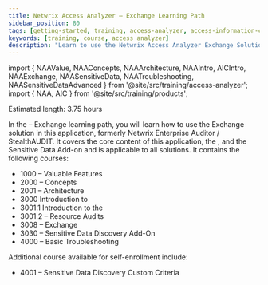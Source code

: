 ```yaml
---
title: Netwrix Access Analyzer – Exchange Learning Path
sidebar_position: 80
tags: [getting-started, training, access-analyzer, access-information-center]
keywords: [training, course, access analyzer]
description: "Learn to use the Netwrix Access Analyzer Exchange Solution through courses"
---
```


import { NAAValue, NAAConcepts, NAAArchitecture, NAAIntro, AICIntro, NAAExchange, NAASensitiveData, NAATroubleshooting, NAASensitiveDataAdvanced } from '@site/src/training/access-analyzer';
import { NAA, AIC } from '@site/src/training/products';


Estimated length: 3.75 hours

In the <NAA /> –  Exchange learning path, you will learn how to use the Exchange solution in this application, formerly Netwrix Enterprise Auditor / StealthAUDIT. It covers the core content of this application, the <AIC />, and the Sensitive Data Add-on and is applicable to all solutions. It contains the following courses:

* 1000 <NAA /> – Valuable Features
* 2000 <NAA /> – Concepts
* 2001 <NAA /> – Architecture
* 3000 Introduction to <NAA />
* 3001.1 Introduction to the <AIC />
* 3001.2 <AIC /> – Resource Audits
* 3008 <NAA /> – Exchange
* 3030 <NAA /> – Sensitive Data Discovery Add-On
* 4000 <NAA /> – Basic Troubleshooting

Additional course available for self-enrollment include:

* 4001 <NAA /> – Sensitive Data Discovery Custom Criteria

<NAAValue />

<NAAConcepts />

<NAAArchitecture />

<NAAIntro />

<AICIntro />

<NAAExchange />

<NAASensitiveData />

<NAATroubleshooting />

<NAASensitiveDataAdvanced />
